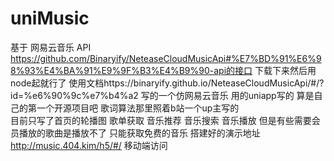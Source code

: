 # uniMusic
基于  网易云音乐 API https://github.com/Binaryify/NeteaseCloudMusicApi#%E7%BD%91%E6%98%93%E4%BA%91%E9%9F%B3%E4%B9%90-api的接口   下载下来然后用node起就行了  使用文档https://binaryify.github.io/NeteaseCloudMusicApi/#/?id=%e6%90%9c%e7%b4%a2
写的一个仿网易云音乐  用的uniapp写的 算是自己的第一个开源项目吧  歌词算法那里照着b站一个up主写的  
目前只写了首页的轮播图 歌单获取 音乐推荐 音乐搜索 音乐播放  但是有些需要会员播放的歌曲是播放不了 只能获取免费的音乐
搭建好的演示地址 http://music.404.kim/h5/#/  移动端访问
